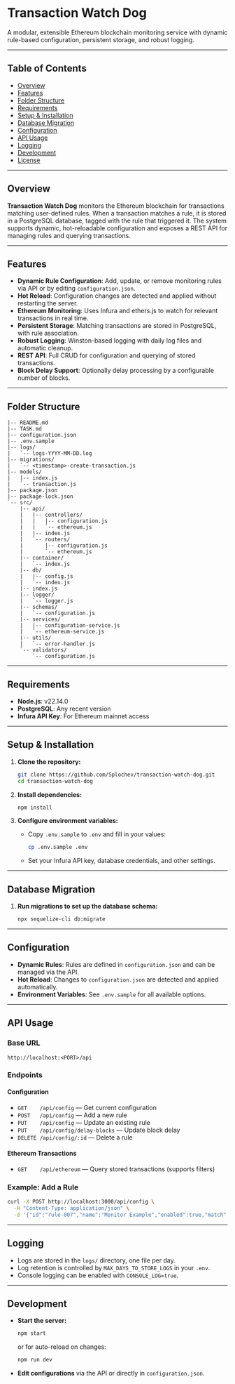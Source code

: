 # Transaction Watch Dog

A modular, extensible Ethereum blockchain monitoring service with dynamic rule-based configuration, persistent storage, and robust logging.

---

## Table of Contents

- [Overview](#overview)
- [Features](#features)
- [Folder Structure](#folder-structure)
- [Requirements](#requirements)
- [Setup & Installation](#setup--installation)
- [Database Migration](#database-migration)
- [Configuration](#configuration)
- [API Usage](#api-usage)
- [Logging](#logging)
- [Development](#development)
- [License](#license)

---

## Overview

**Transaction Watch Dog** monitors the Ethereum blockchain for transactions matching user-defined rules. When a transaction matches a rule, it is stored in a PostgreSQL database, tagged with the rule that triggered it. The system supports dynamic, hot-reloadable configuration and exposes a REST API for managing rules and querying transactions.

---

## Features

- **Dynamic Rule Configuration**: Add, update, or remove monitoring rules via API or by editing `configuration.json`.
- **Hot Reload**: Configuration changes are detected and applied without restarting the server.
- **Ethereum Monitoring**: Uses Infura and ethers.js to watch for relevant transactions in real time.
- **Persistent Storage**: Matching transactions are stored in PostgreSQL, with rule association.
- **Robust Logging**: Winston-based logging with daily log files and automatic cleanup.
- **REST API**: Full CRUD for configuration and querying of stored transactions.
- **Block Delay Support**: Optionally delay processing by a configurable number of blocks.

---

## Folder Structure

```
|-- README.md
|-- TASK.md
|-- configuration.json
|-- .env.sample
|-- logs/
|   `-- logs-YYYY-MM-DD.log
|-- migrations/
|   `-- <timestamp>-create-transaction.js
|-- models/
|   |-- index.js
|   `-- transaction.js
|-- package.json
|-- package-lock.json
`-- src/
    |-- api/
    |   |-- controllers/
    |   |   |-- configuration.js
    |   |   `-- ethereum.js
    |   |-- index.js
    |   `-- routers/
    |       |-- configuration.js
    |       `-- ethereum.js
    |-- container/
    |   `-- index.js
    |-- db/
    |   |-- config.js
    |   `-- index.js
    |-- index.js
    |-- logger/
    |   `-- logger.js
    |-- schemas/
    |   `-- configuration.js
    |-- services/
    |   |-- configuration-service.js
    |   `-- ethereum-service.js
    |-- utils/
    |   `-- error-handler.js
    `-- validators/
        `-- configuration.js
```

---

## Requirements

- **Node.js**: v22.14.0
- **PostgreSQL**: Any recent version
- **Infura API Key**: For Ethereum mainnet access

---

## Setup & Installation

1. **Clone the repository:**

   ```sh
   git clone https://github.com/Splochev/transaction-watch-dog.git
   cd transaction-watch-dog
   ```

2. **Install dependencies:**

   ```sh
   npm install
   ```

3. **Configure environment variables:**
   - Copy `.env.sample` to `.env` and fill in your values:
     ```sh
     cp .env.sample .env
     ```
   - Set your Infura API key, database credentials, and other settings.

---

## Database Migration

1. **Run migrations to set up the database schema:**

   ```sh
   npx sequelize-cli db:migrate
   ```

---

## Configuration

- **Dynamic Rules**: Rules are defined in `configuration.json` and can be managed via the API.
- **Hot Reload**: Changes to `configuration.json` are detected and applied automatically.
- **Environment Variables**: See `.env.sample` for all available options.

---

## API Usage

### Base URL

```
http://localhost:<PORT>/api
```

### Endpoints

#### Configuration

- `GET    /api/config` — Get current configuration
- `POST   /api/config` — Add a new rule
- `PUT    /api/config` — Update an existing rule
- `PUT    /api/config/delay-blocks` — Update block delay
- `DELETE /api/config/:id` — Delete a rule

#### Ethereum Transactions

- `GET    /api/ethereum` — Query stored transactions (supports filters)

### Example: Add a Rule

```sh
curl -X POST http://localhost:3000/api/config \
  -H "Content-Type: application/json" \
  -d '{"id":"rule-007","name":"Monitor Example","enabled":true,"match":{"address":"0x...","topics":["0x..."]}}'
```

---

## Logging

- Logs are stored in the `logs/` directory, one file per day.
- Log retention is controlled by `MAX_DAYS_TO_STORE_LOGS` in your `.env`.
- Console logging can be enabled with `CONSOLE_LOG=true`.

---

## Development

- **Start the server:**

  ```sh
  npm start
  ```

  or for auto-reload on changes:

  ```sh
  npm run dev
  ```

- **Edit configurations** via the API or directly in `configuration.json`.
